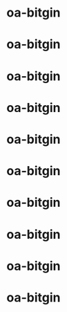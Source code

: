 # oa-bitgin
# oa-bitgin
# oa-bitgin
# oa-bitgin
# oa-bitgin
# oa-bitgin
# oa-bitgin
# oa-bitgin
# oa-bitgin
# oa-bitgin

